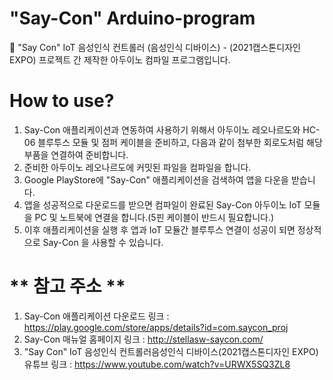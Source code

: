 # "Say-Con" Arduino-program
📲 "Say Con" IoT 음성인식 컨트롤러 (음성인식 디바이스) - (2021캡스톤디자인 EXPO) 프로젝트 간 제작한 아두이노 컴파일 프로그램입니다.

# How to use?
1) Say-Con 애플리케이션과 연동하여 사용하기 위해서 아두이노 레오나르도와 HC-06 블루투스 모듈 및 점퍼 케이블을 준비하고, 다음과 같이 첨부한 회로도처럼 해당 부품을 연결하여 준비합니다.
2) 준비한 아두이노 레오나르도에 커밋된 파일을 컴파일을 합니다.
3) Google PlayStore에 "Say-Con" 애플리케이션을 검색하여 앱을 다운을 받습니다.
4) 앱을 성공적으로 다운로드를 받으면 컴파일이 완료된 Say-Con 아두이노 IoT 모듈을 PC 및 노트북에 연결을 합니다.(5핀 케이블이 반드시 필요합니다.)
5) 이후 애플리케이션을 실행 후 앱과 IoT 모듈간 블루투스 연결이 성공이 되면 정상적으로 Say-Con 을 사용할 수 있습니다.

# ** 참고 주소 **
1) Say-Con 애플리케이션 다운로드 링크 : https://play.google.com/store/apps/details?id=com.saycon_proj
2) Say-Con 매뉴얼 홈페이지 링크 : http://stellasw-saycon.com/
3) "Say Con" IoT 음성인식 컨트롤러음성인식 디바이스(2021캡스톤디자인 EXPO) 유튜브 링크 : https://www.youtube.com/watch?v=URWX5SQ3ZL8


